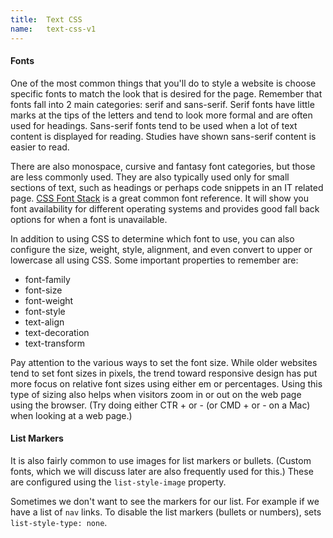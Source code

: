 ```yaml
---
title:  Text CSS
name:   text-css-v1
---
```


#### Fonts
One of the most common things that you'll do to style a website is choose specific fonts to match the look that is desired for the page.  Remember that fonts fall into 2 main categories: serif and sans-serif. Serif fonts have little marks at the tips of the letters and tend to look more formal and are often used for headings.  Sans-serif fonts tend to be used when a lot of text content is displayed for reading.  Studies have shown sans-serif content is easier to read.

There are also monospace, cursive and fantasy font categories, but those are less commonly used.  They are also typically used only for small sections of text, such as headings or perhaps code snippets in an IT related page.  [CSS Font Stack](http://www.cssfontstack.com/) is a great common font reference.  It will show you font availability for different operating systems and provides good fall back options for when a font is unavailable.

In addition to using CSS to determine which font to use, you can also configure the size, weight, style, alignment, and even convert to upper or lowercase all using CSS.  Some important properties to remember are:

- font-family
- font-size
- font-weight
- font-style
- text-align
- text-decoration
- text-transform

Pay attention to the various ways to set the font size. While older websites tend to set font sizes in pixels, the trend toward responsive design has put more focus on relative font sizes using either em or percentages. Using this type of sizing also helps when visitors zoom in or out on the web page using the browser.  (Try doing either CTR + or - (or CMD + or - on a Mac) when looking at a web page.)


#### List Markers
It is also fairly common to use images for list markers or bullets. (Custom fonts, which we will discuss later are also frequently used for this.)   These are configured using the `list-style-image` property.

Sometimes we don't want to see the markers for our list.  For example if we have a list of `nav` links.  To disable the list markers (bullets or numbers), sets `list-style-type: none`.
